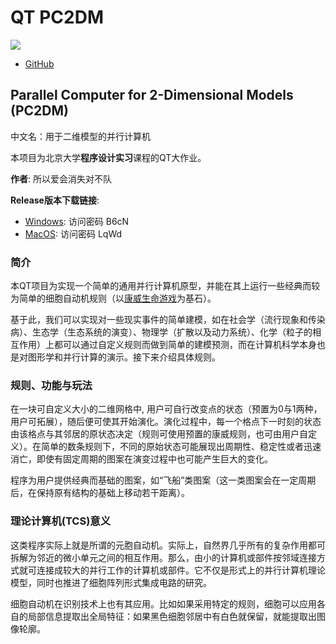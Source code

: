 # QT PC2DM

![](demo7.gif)

- [GitHub](https://github.com/HirojiFukuyama/qt_PC2DM)

## Parallel Computer for 2-Dimensional Models (PC2DM)

中文名：用于二维模型的并行计算机

本项目为北京大学**程序设计实习**课程的QT大作业。

**作者**: 所以爱会消失对不队

**Release版本下载链接**:
- [Windows](https://disk.pku.edu.cn:443/link/EBC4CC30C8364810E20FD5385099C4BE): 访问密码 B6cN
- [MacOS](https://disk.pku.edu.cn:443/link/2BC029E65F3899000718DB999B1B3D05): 访问密码 LqWd

### 简介

本QT项目为实现一个简单的通用并行计算机原型，并能在其上运行一些经典而较为简单的细胞自动机规则（以[康威生命游戏](https://baike.baidu.com/item/康威生命游戏/22668799)为基石）。

基于此，我们可以实现对一些现实事件的简单建模，如在社会学（流行现象和传染病）、生态学（生态系统的演变）、物理学（扩散以及动力系统）、化学（粒子的相互作用）上都可以通过自定义规则而做到简单的建模预测，而在计算机科学本身也是对图形学和并行计算的演示。接下来介绍具体规则。

### 规则、功能与玩法

在一块可自定义大小的二维网格中, 用户可自行改变点的状态（预置为0与1两种，用户可拓展），随后便可使其开始演化。演化过程中，每一个格点下一时刻的状态由该格点与其邻居的原状态决定（规则可使用预置的康威规则，也可由用户自定义）。在简单的数条规则下，不同的原始状态可能展现出周期性、稳定性或者迅速消亡，即使有固定周期的图案在演变过程中也可能产生巨大的变化。

程序为用户提供经典而基础的图案，如“飞船”类图案（这一类图案会在一定周期后，在保持原有结构的基础上移动若干距离）。

### 理论计算机(TCS)意义

这类程序实际上就是所谓的元胞自动机。实际上，自然界几乎所有的复杂作用都可拆解为邻近的微小单元之间的相互作用。那么，由小的计算机或部件按邻域连接方式就可连接成较大的并行工作的计算机或部件。它不仅是形式上的并行计算机理论模型，同时也推进了细胞阵列形式集成电路的研究。

细胞自动机在识别技术上也有其应用。比如如果采用特定的规则，细胞可以应用各自的局部信息提取出全局特征：如果黑色细胞邻居中有白色就保留，就能提取出图像轮廓。
